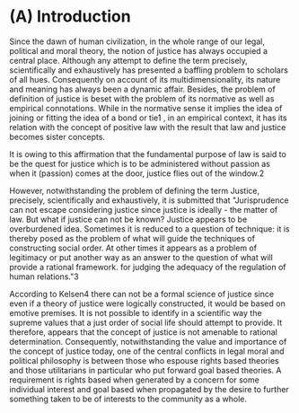(A) Introduction
================

Since the dawn of human civilization, in the whole range of our legal,
political and moral theory, the notion of justice has always occupied a
central place. Although any attempt to define the term precisely,
scientifically and exhaustively has presented a baffling problem to
scholars of all hues. Consequently on account of its
multidimensionality, its nature and meaning has always been a dynamic
affair. Besides, the problem of definition of justice is beset with the
problem of its normative as well as empirical connotations. While in the
normative sense it implies the idea of joining or fitting the idea of a
bond or tie1 , in an empirical context, it has its relation with the
concept of positive law with the result that law and justice becomes
sister concepts.

It is owing to this affirmation that the fundamental purpose of law is
said to be the quest for justice which is to be administered without
passion as when it (passion) comes at the door, justice flies out of the
window.2

However, notwithstanding the problem of defining the term Justice,
precisely, scientifically and exhaustively, it is submitted that
"Jurisprudence can not escape considering justice since justice is
ideally - the matter of law. But what if justice can not be known?
Justice appears to be overburdened idea. Sometimes it is reduced to a
question of technique: it is thereby posed as the problem of what will
guide the techniques of constructing social order. At other times it
appears as a problem of legitimacy or put another way as an answer to
the question of what will provide a rational framework. for judging the
adequacy of the regulation of human relations."3

According to Kelsen4 there can not be a formal science of justice since
even if a theory of justice were logically constructed, it would be
based on emotive premises. It is not possible to identify in a
scientific way the supreme values that a just order of social life
should attempt to provide. It therefore, appears that the concept of
justice is not amenable to rational determination. Consequently,
notwithstanding the value and importance of the concept of justice
today, one of the central conflicts in legal moral and political
philosophy is between those who espouse rights based theories and those
utilitarians in particular who put forward goal based theories. A
requirement is rights based when generated by a concern for some
individual interest and goal based when propagated by the desire to
further something taken to be of interests to the community as a whole.


